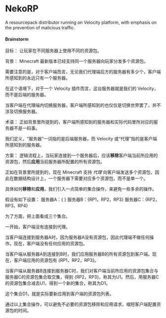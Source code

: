 # NekoRP

A resourcepack distributor running on Velocity platform, with emphasis on the prevention of malicious traffic.

#### Brainstorm

目标：
让玩家在不同服务器上使用不同的资源包。

背景：
Minecraft 最新版本已经支持同一个服务器向玩家分发多个资源包。

需要注意的是，对于客户端而言，无论我们代理端后方的服务器有多少个，客户端所感知到的永远只有一个服务器。

在这个语境下，对于一个 Velocity 插件而言，这台服务器就是我们的 Velocity，而不是后端的服务器。

当客户端在代理端内切换服务器，客户端所感知到的也仅仅是切换世界罢了，并不涉及切换服务器。

术语：
正如背景里所提到的，客户端所感知到的服务器和实际代码里所对应的服务器不是一码事。

我们定义，“服务器”一词指的是后端服务器，而 Velocity 或“代理”指的是客户端所感知到的服务器。

方案：
逻辑流程上，当玩家连接到一个服务器后，应该**移除**客户端当前所应用的资源包，然后**应用**当前服务器所配置的所有资源包。

正如在背景里所提到的，现在 Minecraft 支持 *代理* 向客户端发送多个资源包，因此在数据结构设计上，一个服务器下需要对应多个资源包，而不是单一个。

具体如何**移除**和**应用**，我们引入一点简单的集合操作，来避免一些多余的操作。

假设有如下设置：
服务器A：{ }
服务器B：{RP1，RP2，RP3}
服务器C：{RP2，RP3，RP4}

为了方面，把上面看成三个集合。

一开始，客户端没有连接到代理。

当客户端连接到服务器A时，因为服务器A没有资源包，因此代理端不做任何操作。现在，客户端没有任何应用的资源包。

当客户端从服务器A到连接到B时，我们应用服务器B的所有资源包到客户端。现在，客户端应用的资源包有 {RP1，RP2，RP3}。

当客户端从服务器B连接到服务器C时，我们对客户端当前所应用的资源包集合与服务器C的资源包集合取交集，得到 {RP2，RP3}，称其为U1。然后，用服务器C的资源包集合减去U1，得到一个新的集合，称其为D1。

这个集合D1，就是实际要新应用到客户端的资源包列表。

通过以上集合操作，可以避免不必要的资源包移除和应用请求，缩短客户端配置资源包的时间。
